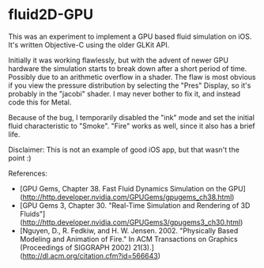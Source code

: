# fluid2D-GPU
This was an experiment to implement a GPU based fluid simulation on iOS. It's written Objective-C using the older GLKit API.

Initially it was working flawlessly, but with the advent of newer GPU hardware the simulation starts to break down after a short period of time. Possibly due to an arithmetic overflow in a shader. The flaw is most obvious if you view the pressure distribution by selecting the "Pres" Display, so it's probably in the "jacobi" shader. I may never bother to fix it, and instead code this for Metal.

Because of the bug, I temporarily disabled the "ink" mode and set the initial fluid characteristic to "Smoke". "Fire" works as well, since it also has a brief life.

Disclaimer: This is not an example of good iOS app, but that wasn't the point :)

References:
* [GPU Gems, Chapter 38. Fast Fluid Dynamics Simulation on the GPU] (http://http.developer.nvidia.com/GPUGems/gpugems_ch38.html)
* [GPU Gems 3, Chapter 30. "Real-Time Simulation and Rendering of 3D Fluids"] (http://http.developer.nvidia.com/GPUGems3/gpugems3_ch30.html)
* [Nguyen, D., R. Fedkiw, and H. W. Jensen. 2002. "Physically Based Modeling and Animation of Fire." In ACM Transactions on Graphics (Proceedings of SIGGRAPH 2002) 21(3).] (http://dl.acm.org/citation.cfm?id=566643)
